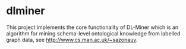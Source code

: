 # dlminer

This project implements the core functionality of DL-Miner 
which is an algorithm for mining schema-level ontological knowledge from labelled graph data,
see http://www.cs.man.ac.uk/~sazonauv.

